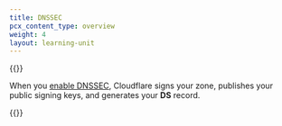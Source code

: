 ```yaml
---
title: DNSSEC
pcx_content_type: overview
weight: 4
layout: learning-unit
---
```


{{<render file="_dnssec-definition.md" productFolder="DNS">}}

When you [enable DNSSEC](/dns/zone-setups/subdomain-setup/dnssec/), Cloudflare signs your zone, publishes your public signing keys, and generates your **DS** record.

{{<render file="_dnssec-auto-add.md" productFolder="dns">}}